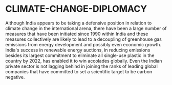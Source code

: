 # CLIMATE-CHANGE-DIPLOMACY

Although India appears to be taking a defensive position in relation to climate change in the international arena, there have been a large number of measures that have been initiated since 1990 within India and these measures collectively are likely to lead to a decoupling of greenhouse gas emissions from energy development and possibly even economic growth.
India's success in renewable energy auctions, in reducing emissions besides its largest commitment to eliminate all single-use plastic in the country by 2022, has enabled it to win accolades globally. Even the Indian private sector is not lagging behind in joining the ranks of leading global companies that have committed to set a scientific target to be carbon negative.

